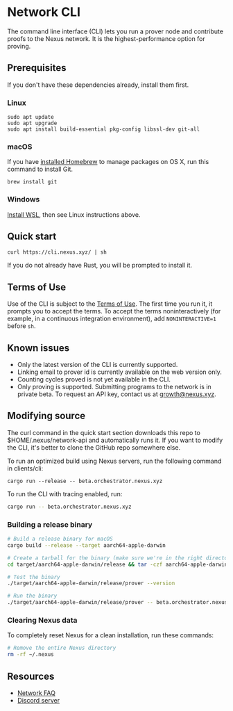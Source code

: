 # Network CLI

The command line interface (CLI) lets you run a prover node and contribute proofs to the Nexus network.
It is the highest-performance option for proving.

## Prerequisites

If you don't have these dependencies already, install them first.

### Linux

```
sudo apt update
sudo apt upgrade
sudo apt install build-essential pkg-config libssl-dev git-all
```

### macOS

If you have [installed Homebrew](https://brew.sh/) to manage packages on OS X,
run this command to install Git.

```
brew install git
```

### Windows

[Install WSL](https://learn.microsoft.com/en-us/windows/wsl/install),
then see Linux instructions above.

## Quick start

```
curl https://cli.nexus.xyz/ | sh
```

If you do not already have Rust, you will be prompted to install it.

## Terms of Use

Use of the CLI is subject to the [Terms of Use](https://nexus.xyz/terms-of-use).
The first time you run it, it prompts you to accept the terms. To accept the terms
noninteractively (for example, in a continuous integration environment),
add `NONINTERACTIVE=1` before `sh`.

## Known issues

* Only the latest version of the CLI is currently supported.
* Linking email to prover id is currently available on the web version only.
* Counting cycles proved is not yet available in the CLI.
* Only proving is supported. Submitting programs to the network is in private beta.
To request an API key, contact us at growth@nexus.xyz.

## Modifying source

The curl command in the quick start section downloads this repo to $HOME/.nexus/network-api
and automatically runs it. If you want to modify the CLI, it's better to clone the GitHub
repo somewhere else.

To run an optimized build using Nexus servers, run the following command in clients/cli:

```
cargo run --release -- beta.orchestrator.nexus.xyz
```

To run the CLI with tracing enabled, run:

```sh
cargo run -- beta.orchestrator.nexus.xyz
```

### Building a release binary

```sh
# Build a release binary for macOS
cargo build --release --target aarch64-apple-darwin

# Create a tarball for the binary (make sure we're in the right directory and preserve the binary name)
cd target/aarch64-apple-darwin/release && tar -czf aarch64-apple-darwin.tar.gz ./prover && cd -

# Test the binary
./target/aarch64-apple-darwin/release/prover --version 

# Run the binary
./target/aarch64-apple-darwin/release/prover -- beta.orchestrator.nexus.xyz
```

### Clearing Nexus data

To completely reset Nexus for a clean installation, run these commands:

```sh
# Remove the entire Nexus directory
rm -rf ~/.nexus
```

## Resources

* [Network FAQ](https://nexus.xyz/network#network-faqs)
* [Discord server](https://discord.gg/nexus-xyz)
